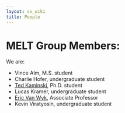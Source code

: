 ```yaml
---
layout: sv_wiki
title: People
---
```


# MELT Group Members:

We are:
* Vince Alm, M.S. student
* Charlie Hofer, undergraduate student
* [Ted Kaminski](http://www-users.cs.umn.edu/~tedinski/), Ph.D. student
* Lucas Kramer, undergraduate student
* [Eric Van Wyk](http://www-users.cs.umn.edu/~evw/), Associate Professor
* Kevin Viratyosin, undergraduate student
